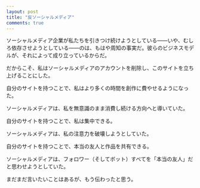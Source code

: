 ```yaml
---
layout: post
title: "反ソーシャルメディア"
comments: true
---
```


ソーシャルメディア企業が私たちを引きつけ続けようとしている——いや、むしろ依存させようとしている——のは、もはや周知の事実だ。彼らのビジネスモデルが、それによって成り立っているからだ。

だからこそ、私はソーシャルメディアのアカウントを削除し、このサイトを立ち上げることにした。

自分のサイトを持つことで、私はより多くの時間を創作に費やせるようになった。

ソーシャルメディアは、私を無意識のまま消費し続ける方向へと導いていた。

自分のサイトを持つことで、私は集中できる。

ソーシャルメディアは、私の注意力を破壊しようとしていた。

自分のサイトを持つことで、本当の友人と作品を共有できる。

ソーシャルメディアは、フォロワー（そしてボット）すべてを「本当の友人」だと思わせようとしていた。

まだまだ言いたいことはあるが、もう伝わったと思う。
